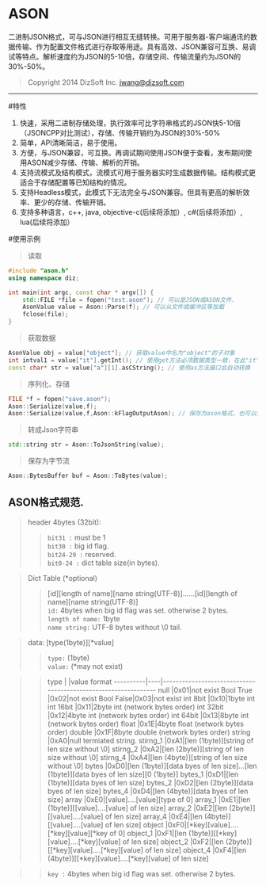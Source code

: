 # ASON
二进制JSON格式，可与JSON进行相互无缝转换。可用于服务器-客户端通讯的数据传输、作为配置文件格式进行存取等用途。具有高效、JSON兼容可互换、易调试等特点。解析速度约为JSON的5-10倍，存储空间、传输流量约为JSON的30%-50%。
> Copyright 2014 DizSoft Inc. jwang@dizsoft.com

----------------
  
#特性
1. 快速，采用二进制存储处理，执行效率可比字符串格式的JSON快5-10倍（JSONCPP对比测试），存储、传输开销约为JSON的30%-50%
2. 简单，API清晰简洁，易于使用。
3. 方便，与JSON兼容，可互换。再调试期间使用JSON便于查看，发布期间使用ASON减少存储、传输、解析的开销。
4. 支持流模式及结构模式，流模式可用于服务器实时生成数据传输。结构模式更适合于存储配置等已知结构的情况。
5. 支持Headless模式，此模式下无法完全与JSON兼容。但具有更高的解析效率、更少的存储、传输开销。
6. 支持多种语言，c++, java, objective-c(后续将添加）, c#(后续将添加）, lua(后续将添加）

#使用示例
>读取

``` cpp
#include "ason.h"
using namespace diz;

int main(int argc, const char * argv[]) {
    std::FILE *file = fopen("test.ason"); // 可以是JSON或ASON文件.
    AsonValue value = Ason::Parse(f); // 可以从文件或缓冲区等加载
    fclose(file);
}
```

>获取数据

``` cpp
AsonValue obj = value["object"]; // 获取value中名为"object"的子对象
int intval1 = value["it"].getInt(); // 使用get方法必须数据类型一致，在此"it" 必须是一个Int值.
const char* str = value["a"][1].asCString(); // 使用as方法接口会自动转换
```

>序列化、存储

``` cpp
FILE *f = fopen("save.ason");
Ason::Serialize(value,f);
Ason::Serialize(value,f,Ason::kFlagOutputAson); // 保存为ason格式，也可以保存为json
```

>转成Json字符串

``` cpp
std::string str = Ason::ToJsonString(value);
```
>保存为字节流
``` cpp
Ason::BytesBuffer buf = Ason::ToBytes(value);
```

ASON格式规范.
----
>header 4bytes (32bit):
>>`bit31 :` must be 1<br>
>>`bit30 :` big id flag.<br>
>>`bit24-29 :` reserved.<br>
>>`bit0-24 :` dict table size(in bytes).

>Dict Table (*optional)
>>[id][length of name][name string(UTF-8)]......[id][length of name][name string(UTF-8)]<br>
>>`id:` 4bytes when big id flag was set. otherwise 2 bytes.<br>
>>`length of name:` 1byte<br>
>>`name string:` UTF-8 bytes without \0 tail.

>data: [type(1byte)][*value]
>>`type:` (1byte)<br>
>>`value:` (*may not exist)

>>type      |    |value format
----------|----|---------------------------------------------------------------
null      |0x01|not exist
Bool True |0x02|not exist
Bool False|0x03|not exist
int 8bit  |0x10|1byte int
int 16bit |0x11|2byte int (network bytes order)
int 32bit |0x12|4byte int (network bytes order)
int 64bit |0x13|8byte int (network bytes order)
float     |0x1E|4byte float (network bytes order)
double    |0x1F|8byte double (network bytes order)
string    |0xA0|null termiated string.
stirng_1  |0xA1|[len (1byte)][string of len size without \0]
stirng_2  |0xA2|[len (2byte)][string of len size without \0]
stirng_4  |0xA4|[len (4byte)][string of len size without \0]
bytes     |0xD0|[len (1byte)][data byes of len size]...[len (1byte)][data byes of len size][0 (1byte)]
bytes_1   |0xD1|[len (1byte)][data byes of len size]
bytes_2   |0xD2|[len (2byte)][data byes of len size]
bytes_4   |0xD4|[len (4byte)][data byes of len size]
array     |0xE0|[value]....[value][type of 0]
array_1   |0xE1|[len (1byte)][[value]....[value] of len size]
array_2   |0xE2|[len (2byte)][[value]....[value] of len size]
array_4   |0xE4|[len (4byte)][[value]....[value] of len size]
object    |0xF0|[*key][value]....[*key][value][*key of 0]
object_1  |0xF1|[len (1byte)][[*key][value]....[*key][value] of len size]
object_2  |0xF2|[len (2byte)][[*key][value]....[*key][value] of len size]
object_4  |0xF4|[len (4byte)][[*key][value]....[*key][value] of len size]

>>`key :` 4bytes when big id flag was set. otherwise 2 bytes.
